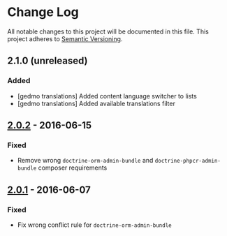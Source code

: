 # Change Log
All notable changes to this project will be documented in this file.
This project adheres to [Semantic Versioning](http://semver.org/).

## 2.1.0 (unreleased)
### Added
- [gedmo translations] Added content language switcher to lists
- [gedmo translations] Added available translations filter

## [2.0.2](https://github.com/sonata-project/SonataTranslationBundle/compare/2.0.1...2.0.2) - 2016-06-15
### Fixed
- Remove wrong `doctrine-orm-admin-bundle` and `doctrine-phpcr-admin-bundle` composer requirements

## [2.0.1](https://github.com/sonata-project/SonataTranslationBundle/compare/2.0.0...2.0.1) - 2016-06-07
### Fixed
- Fix wrong conflict rule for `doctrine-orm-admin-bundle`
